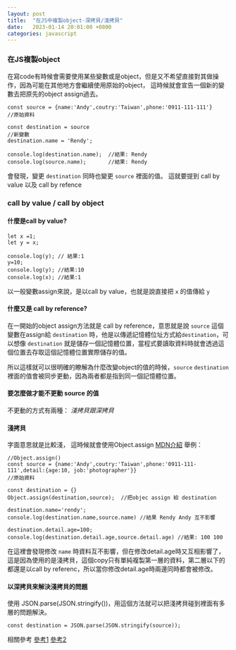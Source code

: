 ```yaml
---
layout: post
title:  "在JS中複製object-深拷貝/淺拷貝"
date:   2023-01-14 20:01:00 +0800
categories: javascript
---
```

### 在JS複製object

在寫code有時候會需要使用某些變數或是object，但是又不希望直接對其做操作，因為可能在其他地方會繼續使用原始的object，
這時候就會宣告一個新的變數去把原先的object assign過去。
```
const source = {name:'Andy',coutry:'Taiwan',phone:'0911-111-111'}
//原始資料

const destination = source 
//新變數
destination.name = 'Rendy';

console.log(destination.name);  //結果: Rendy
console.log(source.name);       //結果: Rendy
```

會發現，變更 `destination` 同時也變更 `source` 裡面的值。
這就要提到 call by value 以及 call by refence

### call by value / call by object

#### 什麼是call by value?
```
let x =1;
let y = x;

console.log(y); // 結果:1
y=10;
console.log(y); //結果:10
console.log(x); //結果:1
```
以一般變數assign來說，是以call by value，也就是說直接把 `x` 的值傳給 `y`

#### 什麼又是 call by reference?
在一開始的object assign方法就是 call by reference，意思就是說 `source` 這個變數在assign給 `destination` 時，他是以傳遞記憶體位址方式給`destination`，可以想像 `destination` 就是儲存一個記憶體位置，當程式要讀取資料時就會透過這個位置去存取這個記憶體位置實際儲存的值。

所以這樣就可以很明確的瞭解為什麼改變object的值的時候，`source` `destination` 裡面的值會被同步更動，因為兩者都是指到同一個記憶體位置。

#### 要怎麼做才能不更動 source 的值
不更動的方式有兩種： *淺拷貝跟深拷貝*

#### 淺拷貝
字面意思就是比較淺，
這時候就會使用Object.assign [MDN介紹](https://developer.mozilla.org/zh-TW/docs/Web/JavaScript/Reference/Global_Objects/Object/assign)
舉例：

```
//Object.assign()
const source = {name:'Andy',coutry:'Taiwan',phone:'0911-111-111',detail:{age:10, job:'photographer'}}
//原始資料

const destination = {} 
Object.assign(destination,source);  //把objec assign 給 destination

destination.name='rendy';
console.log(destination.name,source.name) //結果 Rendy Andy 互不影響

destination.detail.age=100;
console.log(destination.detail.age,source.detail.age) //結果: 100 100
```
在這裡會發現修改 `name` 時資料互不影響，但在修改detail.age時又互相影響了，這是因為使用的是淺拷貝，這個copy只有單純複製第一層的資料，第二層以下的都還是以call by referenc，所以當你修改detail.age時兩邊同時都會被修改。
 
#### 以深拷貝來解決淺拷貝的問題
使用 JSON.parse(JSON.stringify())，用這個方法就可以把淺拷貝碰到裡面有多層的問題解決。
```
const destination = JSON.parse(JSON.stringify(source));

```

相關參考
[參考1](https://developer.mozilla.org/zh-TW/docs/Web/JavaScript/Reference/Global_Objects/Object/assign)
[參考2](https://jamie-life-coding.site/2021/10/javascript-copy-object/)
